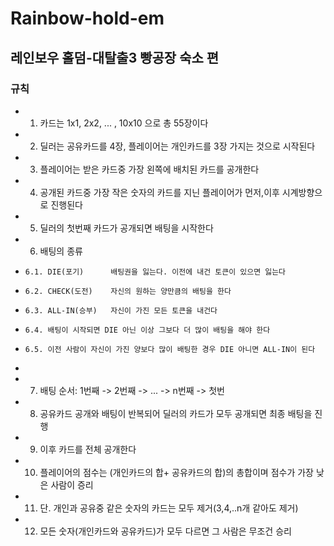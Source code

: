 # Rainbow-hold-em
## 레인보우 홀덤-대탈출3 빵공장 숙소 편
### 규칙
* 1. 카드는 1x1, 2x2, ... , 10x10 으로 총 55장이다
* 2. 딜러는 공유카드를 4장, 플레이어는 개인카드를 3장 가지는 것으로 시작된다
* 3. 플레이어는 받은 카드중 가장 왼쪽에 배치된 카드를 공개한다
* 4. 공개된 카드중 가장 작은 숫자의 카드를 지닌 플레이어가 먼저,이후 시계방향으로 진행된다
* 5. 딜러의 첫번째 카드가 공개되면 배팅을 시작한다
* 6. 배팅의 종류
*     6.1. DIE(포기)      배팅권을 잃는다. 이전에 내건 토큰이 있으면 잃는다
*     6.2. CHECK(도전)    자신의 원하는 양만큼의 배팅을 한다
*     6.3. ALL-IN(승부)   자신이 가진 모든 토큰을 내건다
*     6.4. 배팅이 시작되면 DIE 아닌 이상 그보다 더 많이 배팅을 해야 한다
*     6.5. 이전 사람이 자신이 가진 양보다 많이 배팅한 경우 DIE 아니면 ALL-IN이 된다
*
* 7. 배팅 순서: 1번째 -> 2번째 -> ... -> n번째 -> 첫번
* 8. 공유카드 공개와 배팅이 반복되어 딜러의 카드가 모두 공개되면 최종 배팅을 진행
* 9. 이후 카드를 전체 공개한다
* 10. 플레이어의 점수는 (개인카드의 합+ 공유카드의 합)의 총합이며 점수가 가장 낮은 사람이 증리
* 11. 단. 개인과 공유중 같은 숫자의 카드는 모두 제거(3,4,..n개 같아도 제거)
* 12. 모든 숫자(개인카드와 공유카드)가 모두 다르면 그 사람은 무조건 승리 
